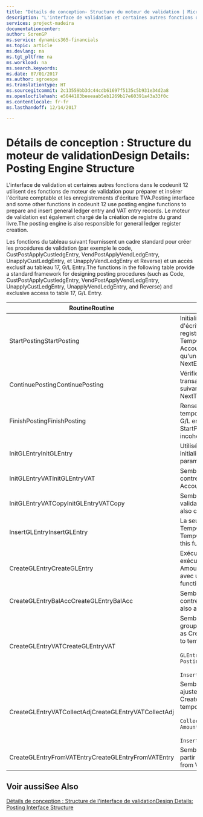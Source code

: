 ```yaml
---
title: "Détails de conception- Structure du moteur de validation | Microsoft Docs"
description: "L'interface de validation et certaines autres fonctions dans le codeunit 12 utilisent des fonctions de moteur de validation pour préparer et insérer l'écriture comptable et les enregistrements d'écriture TVA. Le moteur de validation est également chargé de la création de registre du grand livre."
services: project-madeira
documentationcenter: 
author: SorenGP
ms.service: dynamics365-financials
ms.topic: article
ms.devlang: na
ms.tgt_pltfrm: na
ms.workload: na
ms.search.keywords: 
ms.date: 07/01/2017
ms.author: sgroespe
ms.translationtype: HT
ms.sourcegitcommit: 2c13559bb3dc44cdb61697f5135c5b931e34d2a8
ms.openlocfilehash: e5044183beeeaab5eb1269b17e60391a43a33f0c
ms.contentlocale: fr-fr
ms.lasthandoff: 12/14/2017

---
```

# <a name="design-details-posting-engine-structure"></a><span data-ttu-id="17f64-104">Détails de conception : Structure du moteur de validation</span><span class="sxs-lookup"><span data-stu-id="17f64-104">Design Details: Posting Engine Structure</span></span>
<span data-ttu-id="17f64-105">L'interface de validation et certaines autres fonctions dans le codeunit 12 utilisent des fonctions de moteur de validation pour préparer et insérer l'écriture comptable et les enregistrements d'écriture TVA.</span><span class="sxs-lookup"><span data-stu-id="17f64-105">Posting interface and some other functions in codeunit 12 use posting engine functions to prepare and insert general ledger entry and VAT entry records.</span></span> <span data-ttu-id="17f64-106">Le moteur de validation est également chargé de la création de registre du grand livre.</span><span class="sxs-lookup"><span data-stu-id="17f64-106">The posting engine is also responsible for general ledger register creation.</span></span>  
  
 <span data-ttu-id="17f64-107">Les fonctions du tableau suivant fournissent un cadre standard pour créer les procédures de validation (par exemple le code, CustPostApplyCustledgEntry, VendPostApplyVendLedgEntry, UnapplyCustLedgEntry, et UnapplyVendLedgEntry et Reverse) et un accès exclusif au tableau 17, G/L Entry.</span><span class="sxs-lookup"><span data-stu-id="17f64-107">The functions in the following table provide a standard framework for designing posting procedures (such as Code, CustPostApplyCustledgEntry, VendPostApplyVendLedgEntry, UnapplyCustLedgEntry, UnapplyVendLedgEntry, and Reverse) and exclusive access to table 17, G/L Entry.</span></span>  
  
|<span data-ttu-id="17f64-108">Routine</span><span class="sxs-lookup"><span data-stu-id="17f64-108">Routine</span></span>|<span data-ttu-id="17f64-109">Désignation</span><span class="sxs-lookup"><span data-stu-id="17f64-109">Description</span></span>|  
|-------------|---------------------------------------|  
|<span data-ttu-id="17f64-110">StartPosting</span><span class="sxs-lookup"><span data-stu-id="17f64-110">StartPosting</span></span>|<span data-ttu-id="17f64-111">Initialise le tampon de validation TempGLEntryBuf, verrouille les tableaix d'écriture comptable et écriture TVA, et initialise la période de comptabilité, le registre de comptabilité et le taux de change.</span><span class="sxs-lookup"><span data-stu-id="17f64-111">Initializes posting buffer TempGLEntryBuf, locks G/L Entry and VAT Entry tables, and initializes Accounting Period, G/L Register, and Exchange Rate.</span></span> <span data-ttu-id="17f64-112">Ne devrait être appelé qu'une fois, alors NextEntryNo est 0.</span><span class="sxs-lookup"><span data-stu-id="17f64-112">Should be called only once, then NextEntryNo is 0.</span></span>|  
|<span data-ttu-id="17f64-113">ContinuePosting</span><span class="sxs-lookup"><span data-stu-id="17f64-113">ContinuePosting</span></span>|<span data-ttu-id="17f64-114">Vérifie et valide la TVA sur encaissement pour le précédent incrément de transaction NextTransactionNo et prépare la validation de la ligne suivante.</span><span class="sxs-lookup"><span data-stu-id="17f64-114">Checks and posts unrealized VAT for previous transaction increment NextTransactionNo and prepares post of next line.</span></span>|  
|<span data-ttu-id="17f64-115">FinishPosting</span><span class="sxs-lookup"><span data-stu-id="17f64-115">FinishPosting</span></span>|<span data-ttu-id="17f64-116">Renseigne la validation en insérant des écritures comptables à partir de tampon temporaire dans le tableau de base de données.</span><span class="sxs-lookup"><span data-stu-id="17f64-116">Completes posting by inserting G/L entries from temporary buffer into database table.</span></span> <span data-ttu-id="17f64-117">Toujours utilisé avec StartPosting.</span><span class="sxs-lookup"><span data-stu-id="17f64-117">Always used together with StartPosting.</span></span> <span data-ttu-id="17f64-118">Vérifie les incohérences.</span><span class="sxs-lookup"><span data-stu-id="17f64-118">Checks for inconsistencies.</span></span>|  
|<span data-ttu-id="17f64-119">InitGLEntry</span><span class="sxs-lookup"><span data-stu-id="17f64-119">InitGLEntry</span></span>|<span data-ttu-id="17f64-120">Utilisé pour lancer la nouvelle écriture comptable pour Gen. Jnl Line.</span><span class="sxs-lookup"><span data-stu-id="17f64-120">Used to initialize new G/L entry for Gen. Jnl Line.</span></span> <span data-ttu-id="17f64-121">Retourne GLEntry comme paramètre.</span><span class="sxs-lookup"><span data-stu-id="17f64-121">Returns GLEntry as parameter.</span></span>|  
|<span data-ttu-id="17f64-122">InitGLEntryVAT</span><span class="sxs-lookup"><span data-stu-id="17f64-122">InitGLEntryVAT</span></span>|<span data-ttu-id="17f64-123">Semblable à InitGLEntry, mais affecte également Numéro de compte contrepartie et SummarizeVAT.</span><span class="sxs-lookup"><span data-stu-id="17f64-123">Same as InitGLEntry, but also assigns Bal. Account No. and SummarizeVAT.</span></span>|  
|<span data-ttu-id="17f64-124">InitGLEntryVATCopy</span><span class="sxs-lookup"><span data-stu-id="17f64-124">InitGLEntryVATCopy</span></span>|<span data-ttu-id="17f64-125">Semblable à InitGLEntryVAT, mais copie également les données des groupes de validation de l'écriture TVA avant SummarizeVAT.</span><span class="sxs-lookup"><span data-stu-id="17f64-125">Similar to InitGLEntryVAT, but also copies posting groups data from VAT Entry before SummarizeVAT.</span></span>|  
|<span data-ttu-id="17f64-126">InsertGLEntry</span><span class="sxs-lookup"><span data-stu-id="17f64-126">InsertGLEntry</span></span>|<span data-ttu-id="17f64-127">La seule fonction qui insère l'écriture comptable dans le tableau TempGLEntryBuf global.</span><span class="sxs-lookup"><span data-stu-id="17f64-127">The only function that inserts G/L entry into global TempGLEntryBuf table.</span></span> <span data-ttu-id="17f64-128">Utilisez toujours cette fonction pour insérer.</span><span class="sxs-lookup"><span data-stu-id="17f64-128">Always use this function for insert.</span></span>|  
|<span data-ttu-id="17f64-129">CreateGLEntry</span><span class="sxs-lookup"><span data-stu-id="17f64-129">CreateGLEntry</span></span>|<span data-ttu-id="17f64-130">Exécute InitGLEntry, affecte le montant des devises supplémentaires, puis exécute InsertGLEntry.</span><span class="sxs-lookup"><span data-stu-id="17f64-130">Performs an InitGLEntry, assigns Additional Currency Amount, and then performs InsertGLEntry.</span></span> <span data-ttu-id="17f64-131">Remplace plusieurs lignes de code avec un seul appel de fonction.</span><span class="sxs-lookup"><span data-stu-id="17f64-131">Replaces several lines of code with a single function call.</span></span>|  
|<span data-ttu-id="17f64-132">CreateGLEntryBalAcc</span><span class="sxs-lookup"><span data-stu-id="17f64-132">CreateGLEntryBalAcc</span></span>|<span data-ttu-id="17f64-133">Semblable à CreateGLEntry, mais affecte également Type de compte contrepartie et Numéro de compte contrepartie.</span><span class="sxs-lookup"><span data-stu-id="17f64-133">Same as CreateGLEntry, but also assigns Bal. Account Type and Bal. Account No.</span></span>|  
|<span data-ttu-id="17f64-134">CreateGLEntryVAT</span><span class="sxs-lookup"><span data-stu-id="17f64-134">CreateGLEntryVAT</span></span>|<span data-ttu-id="17f64-135">Semblable à CreateGLEntry, mais avec le traitement supplémentaire pour les groupes de validation et l'enregistrement sur un tampon TVA temporaire :</span><span class="sxs-lookup"><span data-stu-id="17f64-135">Same as CreateGLEntry, but with additional processing for posting groups and saving to temporary VAT buffer:</span></span><br /><br /> `GLEntry.CopyPostingGroupsFromDtldCVBuf(DtldCVLedgEntryBuf,GenJnlLine."Gen. Posting Type");`<br /><br /> `InsertVATEntriesFromTemp(DtldCVLedgEntryBuf,GLEntry);`|  
|<span data-ttu-id="17f64-136">CreateGLEntryVATCollectAdj</span><span class="sxs-lookup"><span data-stu-id="17f64-136">CreateGLEntryVATCollectAdj</span></span>|<span data-ttu-id="17f64-137">Semblable à CreateGLEntry, mais avec la collection supplémentaire des ajustements et l'enregistrement sur un tampon TVA temporaire :</span><span class="sxs-lookup"><span data-stu-id="17f64-137">Same as CreateGLEntry, but with additional collection of adjustments and saving to temporary VAT buffer:</span></span><br /><br /> `CollectAdjustment(AdjAmount,GLEntry.Amount,GLEntry."Additional-Currency Amount",OriginalDateSet);`<br /><br /> `InsertVATEntriesFromTemp(DtldCVLedgEntryBuf,GLEntry);`|  
|<span data-ttu-id="17f64-138">CreateGLEntryFromVATEntry</span><span class="sxs-lookup"><span data-stu-id="17f64-138">CreateGLEntryFromVATEntry</span></span>|<span data-ttu-id="17f64-139">Semblable à CreateGLEntry, mais copie également les groupes de validation à partir de l'écriture TVA.</span><span class="sxs-lookup"><span data-stu-id="17f64-139">Same as CreateGLEntry, but also copies posting groups from VAT entry.</span></span>|  
  
## <a name="see-also"></a><span data-ttu-id="17f64-140">Voir aussi</span><span class="sxs-lookup"><span data-stu-id="17f64-140">See Also</span></span>  
 [<span data-ttu-id="17f64-141">Détails de conception : Structure de l'interface de validation</span><span class="sxs-lookup"><span data-stu-id="17f64-141">Design Details: Posting Interface Structure</span></span>](design-details-posting-interface-structure.md)
